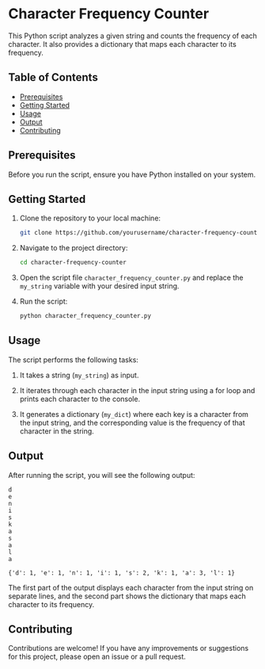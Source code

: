 # Character Frequency Counter

This Python script analyzes a given string and counts the frequency of each character. It also provides a dictionary that maps each character to its frequency.

## Table of Contents
- [Prerequisites](#prerequisites)
- [Getting Started](#getting-started)
- [Usage](#usage)
- [Output](#output)
- [Contributing](#contributing)

## Prerequisites

Before you run the script, ensure you have Python installed on your system.

## Getting Started

1. Clone the repository to your local machine:

   ```bash
   git clone https://github.com/yourusername/character-frequency-counter.git
   ```

2. Navigate to the project directory:

   ```bash
   cd character-frequency-counter
   ```

3. Open the script file `character_frequency_counter.py` and replace the `my_string` variable with your desired input string.

4. Run the script:

   ```bash
   python character_frequency_counter.py
   ```

## Usage

The script performs the following tasks:

1. It takes a string (`my_string`) as input.

2. It iterates through each character in the input string using a for loop and prints each character to the console.

3. It generates a dictionary (`my_dict`) where each key is a character from the input string, and the corresponding value is the frequency of that character in the string.

## Output

After running the script, you will see the following output:

```
d
e
n
i
s
k
a
s
a
l
a

{'d': 1, 'e': 1, 'n': 1, 'i': 1, 's': 2, 'k': 1, 'a': 3, 'l': 1}
```

The first part of the output displays each character from the input string on separate lines, and the second part shows the dictionary that maps each character to its frequency.

## Contributing

Contributions are welcome! If you have any improvements or suggestions for this project, please open an issue or a pull request.
